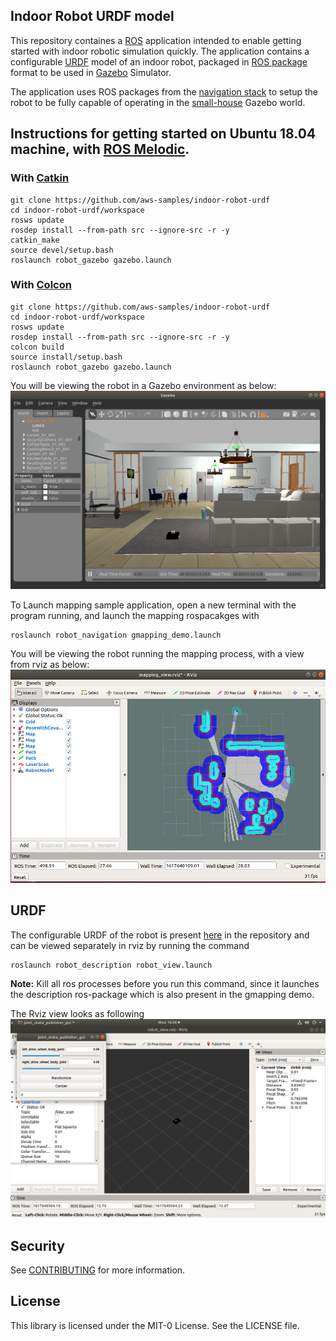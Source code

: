 ## Indoor Robot URDF model

This repository containes a [ROS](https://www.ros.org/) application intended to enable getting started with indoor robotic simulation quickly. The application contains a configurable [URDF](https://wiki.ros.org/urdf) model of an indoor robot, packaged in [ROS package](http://wiki.ros.org/ROS/Tutorials/CreatingPackage) format to be used in [Gazebo](http://gazebosim.org/) Simulator.

The application uses ROS packages from the [navigation stack](http://wiki.ros.org/navigation) to setup the robot to be fully capable of operating in the [small-house](https://github.com/aws-robotics/aws-robomaker-small-house-world) Gazebo world. 

## Instructions for getting started on Ubuntu 18.04 machine, with [ROS Melodic](http://wiki.ros.org/melodic).

### With [Catkin](https://docs.ros.org/en/api/catkin/html/)
```
git clone https://github.com/aws-samples/indoor-robot-urdf
cd indoor-robot-urdf/workspace
rosws update
rosdep install --from-path src --ignore-src -r -y
catkin_make
source devel/setup.bash
roslaunch robot_gazebo gazebo.launch 
```

### With [Colcon](https://colcon.readthedocs.io/en/released/user/quick-start.html#build-ros-1-packages)
```
git clone https://github.com/aws-samples/indoor-robot-urdf
cd indoor-robot-urdf/workspace
rosws update
rosdep install --from-path src --ignore-src -r -y
colcon build
source install/setup.bash
roslaunch robot_gazebo gazebo.launch 
```

You will be viewing the robot in a Gazebo environment as below:
![Robot in Gazebo](readmeimages/robot_in_gazebo.png)

To Launch mapping sample application, open a new terminal with the program running, and launch the mapping rospacakges with

```
roslaunch robot_navigation gmapping_demo.launch
```

You will be viewing the robot running the mapping process, with a view from rviz as below:
![Robot in Rviz](readmeimages/robot_in_rviz.png)

## URDF

The configurable URDF of the robot is present [here](workspace/src/robot_description/urdf/) in the repository and can be viewed separately in rviz by running the command

```
roslaunch robot_description robot_view.launch
```
**Note:** Kill all ros processes before you run this command, since it launches the description ros-package which is also present in the gmapping demo. 

The Rviz view looks as following
![Robot description in Rviz](readmeimages/robot_description_in_rviz.png)


## Security

See [CONTRIBUTING](CONTRIBUTING.md#security-issue-notifications) for more information.

## License

This library is licensed under the MIT-0 License. See the LICENSE file.

